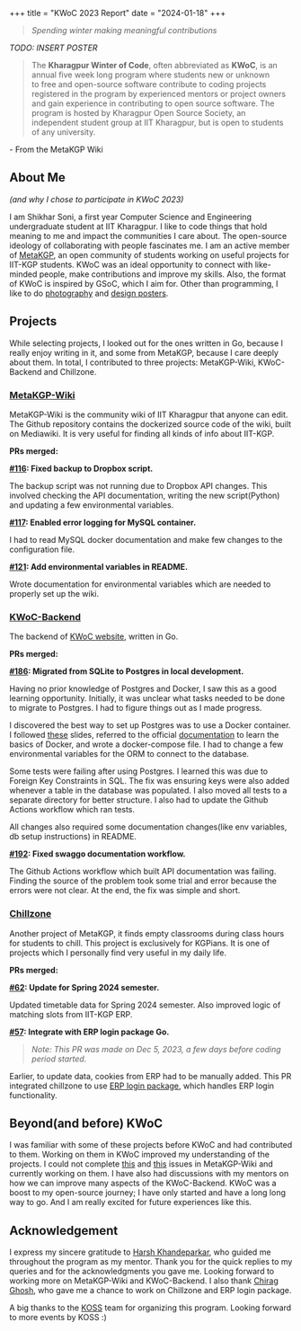 +++
title = "KWoC 2023 Report"
date = "2024-01-18"
+++

>*Spending winter making meaningful contributions*

*TODO: INSERT POSTER*

>The **Kharagpur Winter of Code**, often abbreviated as **KWoC**, is an annual five week long program where students new or unknown to free and open-source software contribute to coding projects registered in the program by experienced mentors or project owners and gain experience in contributing to open source software. The program is hosted by Kharagpur Open Source Society, an independent student group at IIT Kharagpur, but is open to students of any university. 

\- From the MetaKGP Wiki

## About Me
*(and why I chose to participate in KWoC 2023)*

I am Shikhar Soni, a first year Computer Science and Engineering undergraduate student at IIT Kharagpur. I like to code things that hold meaning to me and impact the communities I care about. The open-source ideology of collaborating with people fascinates me. I am an active member of [MetaKGP](https://github.com/metakgp), an open community of students working on useful projects for IIT-KGP students. KWoC was an ideal opportunity to connect with like-minded people, make contributions and improve my skills. Also, the format of KWoC is inspired by GSoC, which I aim for. Other than programming, I like to do [photography](https://shikharish.github.io/gallery) and [design posters](https://shikharish.github.io/posters).

## Projects
While selecting projects, I looked out for the ones written in Go, because I really enjoy writing in it, and some from MetaKGP, because I care deeply about them. In total, I contributed to three projects: MetaKGP-Wiki, KWoC-Backend and Chillzone.

### [MetaKGP-Wiki](https://github.com/metakgp/metakgp-wiki)
MetaKGP-Wiki is the community wiki of IIT Kharagpur that anyone can edit. The Github repository contains the dockerized source code of the wiki, built on Mediawiki. It is very useful for finding all kinds of info about IIT-KGP.

**PRs merged:**

**[#116](https://github.com/metakgp/metakgp-wiki/pull/116): Fixed backup to Dropbox script.** 

The backup script was not running due to Dropbox API changes. This involved checking the API documentation, writing the new script(Python) and updating a few environmental variables.

**[#117](https://github.com/metakgp/metakgp-wiki/pull/117): Enabled error logging for MySQL container.** 

I had to read MySQL docker documentation and make few changes to the configuration file.

**[#121](https://github.com/metakgp/metakgp-wiki/pull/121): Add environmental variables in README.** 

Wrote documentation for environmental variables which are needed to properly set up the wiki.

### [KWoC-Backend](https://github.com/kossiitkgp/KWoC-Backend/)
The backend of [KWoC website](https://kwoc.kossiitkgp.org/), written in Go.

**PRs merged:**

**[#186](https://github.com/kossiitkgp/KWoC-Backend/pull/186): Migrated from SQLite to Postgres in local development.**

Having no prior knowledge of Postgres and Docker, I saw this as a good learning opportunity. Initially, it was unclear what tasks needed to be done to migrate to Postgres. I had to figure things out as I made progress.

I discovered the best way to set up Postgres was to use a Docker container. I followed [these](https://container.training/intro-selfpaced.yml.html) slides, referred to the official [documentation](https://docs.docker.com/) to learn the basics of Docker, and wrote a docker-compose file. I had to change a few environmental variables for the ORM to connect to the database.

Some tests were failing after using Postgres. I learned this was due to Foreign Key Constraints in SQL. The fix was ensuring keys were also added whenever a table in the database was populated. I also moved all tests to a separate directory for better structure. I also had to update the Github Actions workflow which ran tests.

All changes also required some documentation changes(like env variables, db setup instructions) in README.

**[#192](https://github.com/kossiitkgp/KWoC-Backend/pull/192): Fixed swaggo documentation workflow.** 

The Github Actions workflow which built API documentation was failing. Finding the source of the problem took some trial and error because the errors were not clear. At the end, the fix was simple and short.

### [Chillzone](https://github.com/metakgp/chillzone)
Another project of MetaKGP, it finds empty classrooms during class hours for students to chill. This project is exclusively for KGPians. It is one of projects which I personally find very useful in my daily life.

**PRs merged:**

**[#62](https://github.com/metakgp/chillzone/pull/62): Update for Spring 2024 semester.**

Updated timetable data for Spring 2024 semester. Also improved logic of matching slots from IIT-KGP ERP.

**[#57](https://github.com/metakgp/chillzone/pull/57): Integrate with ERP login package Go.**

>*Note: This PR was made on Dec 5, 2023, a few days before coding period started.*

Earlier, to update data, cookies from ERP had to be manually added. This PR integrated chillzone to use [ERP login package](https://github.com/metakgp/iitkgp-erp-login-go), which handles ERP login functionality.
 
## Beyond(and before) KWoC
I was familiar with some of these projects before KWoC and had contributed to them. Working on them in KWoC improved my understanding of the projects. I could not complete [this](https://github.com/metakgp/metakgp-wiki/issues/114) and [this](https://github.com/metakgp/metakgp-wiki/issues/112) issues in MetaKGP-Wiki and currently working on them. I have also had discussions with my mentors on how we can improve many aspects of the KWoC-Backend. KWoC was a boost to my open-source journey; I have only started and have a long long way to go. And I am really excited for future experiences like this.

## Acknowledgement
I express my sincere gratitude to [Harsh Khandeparkar](https://github.com/harshkhandeparkar), who guided me throughout the program as my mentor. Thank you for the quick replies to my queries and for the acknowledgments you gave me. Looking forward to working more on MetaKGP-Wiki and KWoC-Backend. I also thank [Chirag Ghosh](https://www.chiragghosh.dev/), who gave me a chance to work on Chillzone and ERP login package.

A big thanks to the [KOSS](https://kossiitkgp.org/) team for organizing this program. Looking forward to more events by KOSS :)